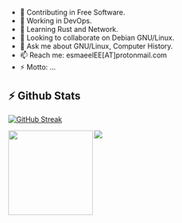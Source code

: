 - 🤔 Contributing in Free Software.
- 🔭 Working in DevOps.
- 🌱 Learning Rust and Network.
- 👯 Looking to collaborate on Debian GNU/Linux.
- 💬 Ask me about GNU/Linux, Computer History.
- 📫 Reach me: esmaeelEE[AT]protonmail.com
- ⚡ Motto: ...

## :zap: Github Stats

[![GitHub Streak](http://github-readme-streak-stats.herokuapp.com?user=esmaeelE)](https://git.io/streak-stats)

<div>
  <img height="170" align="left" src="https://github-readme-stats.vercel.app/api?username=esmaeelE&theme=tokyonight&show_icons=false&count_private=true&show_icons=true" />
  <img src="https://github-readme-stats.vercel.app/api/top-langs/?username=esmaeelE&theme=tokyonight&langs_count=10&layout=compact" />
</div>
